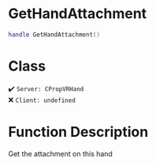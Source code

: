 # GetHandAttachment
```lua
handle GetHandAttachment()
```
# Class
✔️ `Server: CPropVRHand`  
❌ `Client: undefined`  

# Function Description
Get the attachment on this hand
